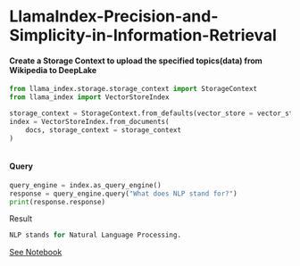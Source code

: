 # LlamaIndex-Precision-and-Simplicity-in-Information-Retrieval

#### Create a Storage Context to upload the specified topics(data) from Wikipedia to DeepLake
```Python
from llama_index.storage.storage_context import StorageContext
from llama_index import VectorStoreIndex

storage_context = StorageContext.from_defaults(vector_store = vector_store)
index = VectorStoreIndex.from_documents(
    docs, storage_context = storage_context
)
```

![]()

#### Query

```Python
query_engine = index.as_query_engine()
response = query_engine.query("What does NLP stand for?")
print(response.response)
```

Result

```Python
NLP stands for Natural Language Processing.
```

[See Notebook](https://github.com/brianMutea/LlamaIndex-Precision-and-Simplicity-in-Information-Retrieval/blob/main/LlamaIndex_Introduction_Precision_and_Simplicity_in_Information_Retrieval.ipynb)
